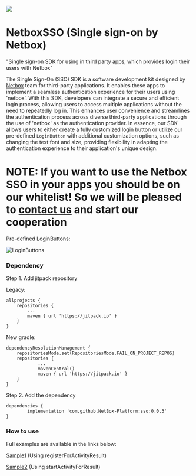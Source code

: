 [![](https://jitpack.io/v/NetBox-Platform/sso.svg)](https://jitpack.io/#NetBox-Platform/sso)


# NetboxSSO (Single sign-on by Netbox)
"Single sign-on SDK for using in third party apps, which provides login their users with Netbox"

The Single Sign-On (SSO) SDK is a software development kit designed by [Netbox](https://netbox.info/) team for third-party applications. It enables these apps to implement a seamless authentication experience for their users using 'netbox'. With this SDK, developers can integrate a secure and efficient login process, allowing users to access multiple applications without the need to repeatedly log in. This enhances user convenience and streamlines the authentication process across diverse third-party applications through the use of 'netbox' as the authentication provider.
In essence, our SDK allows users to either create a fully customized login button or utilize our pre-defined `LoginButton` with additional customization options, such as changing the text font and size, providing flexibility in adapting the authentication experience to their application's unique design.

# NOTE: If you want to use the Netbox SSO in your apps you should be on our whitelist! So we will be pleased to [contact us](https://netbox.info/contact-netbox/) and start our cooperation

Pre-defined LoginButtons:

 ![LoginButtons](https://github.com/NetBox-Platform/sso/assets/34549616/27fc5a73-bdc6-4d3b-b786-4cd6239b017a)

### Dependency

Step 1. Add jitpack repository

Legacy:

	allprojects {
		repositories {
			...
			maven { url 'https://jitpack.io' }
		}
	}


New gradle:

    dependencyResolutionManagement {
        repositoriesMode.set(RepositoriesMode.FAIL_ON_PROJECT_REPOS)
        repositories {
    			...
       			mavenCentral()
    			maven { url 'https://jitpack.io' }
        }
    }

Step 2. Add the dependency

	dependencies {
	        implementation 'com.github.NetBox-Platform:sso:0.0.3'
	}
	
### How to use
Full examples are available in the links below:

[Sample1](https://github.com/NetBox-Platform/sso/blob/main/sample/src/main/java/ir/net_box/sso_sample/SampleActivity1.kt) (Using registerForActivityResult)

[Sample2](https://github.com/NetBox-Platform/sso/blob/main/sample/src/main/java/ir/net_box/sso_sample/SampleActivity2.kt) (Using startActivityForResult)
